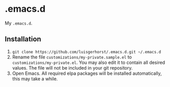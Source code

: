 # .emacs.d

My `.emacs.d`.

## Installation

1. `git clone https://github.com/luisgerhorst/.emacs.d.git ~/.emacs.d`
2. Rename the file `customizations/my-private.sample.el` to `customizations/my-private.el`. You may also edit it to contain all desired values. The file will not be included in your git repository.
3. Open Emacs. All required elpa packages will be installed automatically, this may take a while.
